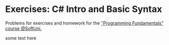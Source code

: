 # Exercises: C# Intro and Basic Syntax
Problems for exercises and homework for the ["Programming Fundamentals" course @SoftUni.]

  ["Programming Fundamentals" course @SoftUni.]: <https://softuni.bg/trainings/1786/programming-fundamentals-january-2018#lesson-7621>
   
some text here

